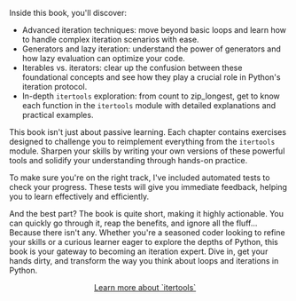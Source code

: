 Inside this book, you'll discover:

 - Advanced iteration techniques: move beyond basic loops and learn how to handle complex iteration scenarios with ease.
 - Generators and lazy iteration: understand the power of generators and how lazy evaluation can optimize your code.
 - Iterables vs. iterators: clear up the confusion between these foundational concepts and see how they play a crucial role in Python's iteration protocol.
 - In-depth `itertools` exploration: from count to zip_longest, get to know each function in the `itertools` module with detailed explanations and practical examples.

This book isn't just about passive learning.
Each chapter contains exercises designed to challenge you to reimplement everything from the `itertools` module.
Sharpen your skills by writing your own versions of these powerful tools and solidify your understanding through hands-on practice.

To make sure you're on the right track, I've included automated tests to check your progress.
These tests will give you immediate feedback, helping you to learn effectively and efficiently.

And the best part?
The book is quite short, making it highly actionable.
You can quickly go through it, reap the benefits, and ignore all the fluff...
Because there isn't any.
Whether you're a seasoned coder looking to refine your skills or a curious learner eager to explore the depths of Python, this book is your gateway to becoming an iteration expert.
Dive in, get your hands dirty, and transform the way you think about loops and iterations in Python.

<div style="display:flex; justify-content:center;">
    <a href="https://mathspp.gumroad.com/l/little-book-itertools/?wanted=true" target="_blank" class="btn" style="margin-right: 1em;">Learn more about `itertools`</a>
</div>
